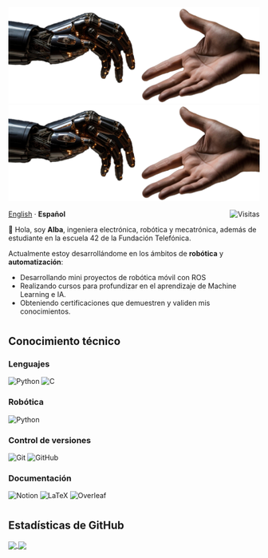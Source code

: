 <!--
## Hi there 👋

**AlbaMarq/AlbaMarq** is a ✨ _special_ ✨ repository because its `README.md` (this file) appears on your GitHub profile.

Here are some ideas to get you started:

- 🔭 I’m currently working on ...
- 🌱 I’m currently learning ...
- 👯 I’m looking to collaborate on ...
- 🤔 I’m looking for help with ...
- 💬 Ask me about ...
- 📫 How to reach me: ...
- 😄 Pronouns: ...
- ⚡ Fun fact: ...
-->

<div>
    <p align="center">
        <img src="images/mano-robotica.png#gh-light-mode-only" alt="Banner (claro)" />
        <img src="images/mano-robotica.png#gh-dark-mode-only" alt="Banner (oscuro)" />
    </p>
    <p align="left">
        <a href="/languages/README-en.md">English<a> · <b>Español</b>
        <img align="right" src="https://komarev.com/ghpvc/?username=AlbaMarq" alt="Visitas"/>
    </p>
</div>

👋 Hola, soy **Alba**, ingeniera electrónica, robótica y mecatrónica, además de estudiante en la escuela 42 de la Fundación Telefónica.

Actualmente estoy desarrollándome en los ámbitos de **robótica** y **automatización**:

- Desarrollando mini proyectos de robótica móvil con ROS
- Realizando cursos para profundizar en el aprendizaje de Machine Learning e IA.
- Obteniendo certificaciones que demuestren y validen mis conocimientos.
  
#

## Conocimiento técnico

### Lenguajes

<!-- ![Python](https://skillicons.dev/icons?i=python,c) -->

<img src="https://img.shields.io/badge/Python-3670A0?style=flat&logo=python&logoColor=yellow" alt="Python"> <img src="https://img.shields.io/badge/C-%2300599C.svg?style=flat&logo=c&logoColor=white" alt="C">

### Robótica

![Python](https://skillicons.dev/icons?i=ros,gazebo,matlab,arduino)

### Control de versiones

<!-- ![Python](https://skillicons.dev/icons?i=git,github) -->

<img src="https://img.shields.io/badge/Git-%23F05032.svg?style=flat&logo=git&logoColor=white" alt="Git"> <img src="https://img.shields.io/badge/GitHub-%23121011.svg?style=flat&logo=github&logoColor=white" alt="GitHub">

### Documentación

<!-- ![Python](https://skillicons.dev/icons?i=notion,latex,overleaf) -->

<img src="https://img.shields.io/badge/Notion-%23FFFFFF.svg?style=flat&logo=notion&logoColor=black" alt="Notion"> <img src="https://img.shields.io/badge/Latex-%23008080.svg?style=flat&logo=latex&logoColor=white" alt="LaTeX"> <img src="https://img.shields.io/badge/Overleaf-%2347A141.svg?style=flat&logo=overleaf&logoColor=white" alt="Overleaf">


#

## Estadísticas de GitHub

<a href="https://github.com/anuraghazra/github-readme-stats">
  <img align="center" src="https://github-readme-stats.vercel.app/api?username=AlbaMarq&count_private=true&show_icons=true&theme=vue" />
</a>
<a href="https://github.com/anuraghazra/convoychat">
  <img align="center" src="https://github-readme-stats.vercel.app/api/top-langs/?username=AlbaMarq&theme=vue" />
</a>









<!-- 
Las siguientes insignias resumen mi actividad en esta plataforma.

<a href="https://github.com/AlbaMarq">
    <img src="https://github-trophies.vercel.app/?username=AlbaMarq&theme=monokai&no-bg=true&no-frame=true&rank=SSS,SS,S,AAA,AA,A,B,C&file=1&column=6&margin-w=5&margin-h=5" alt="Trofeos" weight="200vw"/>
    <br>
    <img src="https://github-trophies.vercel.app/?username=AlbaMarq&theme=monokai&no-bg=true&no-frame=true&rank=SECRET&file=1&column=4&margin-w=5&margin-h=5" alt="Trofeos secretos" weight="200vw"/>
</a>
-->

<!-- 
## ▪️ Tech Stats 📊

<p align="left">
  <a href="https://skillicons.dev">
    <img src="https://skillicons.dev/icons?i=ros,python,c,git,github,vscode,linux" />
  </a>
</p>
<br>
-->

<!-- 
## ▪️ GitHub Stats :octocat:

<div align="center">

![Anurag's GitHub stats](https://github-readme-stats.vercel.app/api?username=AlbaMarq&show_icons=true&theme=holi&rank_icon=github) 
![Top Langs](https://github-readme-stats.vercel.app/api/top-langs/?username=AlbaMarq&layout=compact&theme=holi)

</div>
-->

<!-- 
## ▪️ Contacto 📥

Email: pablogon@student.42malaga.com

<a href='mailto:pablogon@student.42malaga.com' target="_blank"><img alt='Gmail' src='https://img.shields.io/badge/Gmail-100000?style=flat&logo=Gmail&logoColor=white&labelColor=EA4335&color=EA4335'/></a>
</a>

<a href='https://www.linkedin.com/in/pablooglez/' target="_blank"><img alt='Linkedin' src='https://img.shields.io/badge/LinkedIn-100000?style=flat&logo=Linkedin&logoColor=white&labelColor=0A66C2&color=0A66C2'/></a>
</a>
-->







